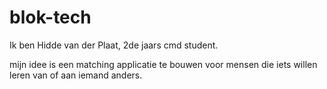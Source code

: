 # blok-tech
Ik ben Hidde van der Plaat, 2de jaars cmd student.

mijn idee is een matching applicatie te bouwen voor mensen die iets willen leren van of aan iemand anders.
